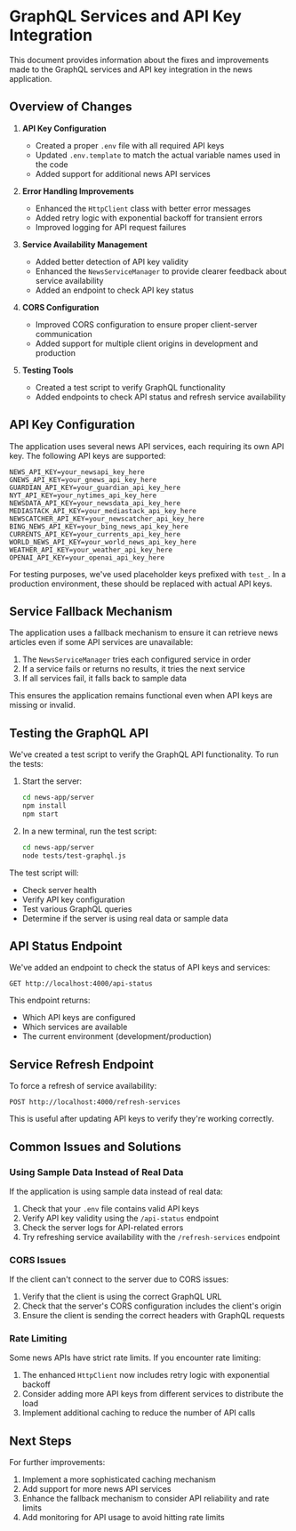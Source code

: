 # GraphQL Services and API Key Integration

This document provides information about the fixes and improvements made to the GraphQL services and API key integration in the news application.

## Overview of Changes

1. **API Key Configuration**
   - Created a proper `.env` file with all required API keys
   - Updated `.env.template` to match the actual variable names used in the code
   - Added support for additional news API services

2. **Error Handling Improvements**
   - Enhanced the `HttpClient` class with better error messages
   - Added retry logic with exponential backoff for transient errors
   - Improved logging for API request failures

3. **Service Availability Management**
   - Added better detection of API key validity
   - Enhanced the `NewsServiceManager` to provide clearer feedback about service availability
   - Added an endpoint to check API key status

4. **CORS Configuration**
   - Improved CORS configuration to ensure proper client-server communication
   - Added support for multiple client origins in development and production

5. **Testing Tools**
   - Created a test script to verify GraphQL functionality
   - Added endpoints to check API status and refresh service availability

## API Key Configuration

The application uses several news API services, each requiring its own API key. The following API keys are supported:

```
NEWS_API_KEY=your_newsapi_key_here
GNEWS_API_KEY=your_gnews_api_key_here
GUARDIAN_API_KEY=your_guardian_api_key_here
NYT_API_KEY=your_nytimes_api_key_here
NEWSDATA_API_KEY=your_newsdata_api_key_here
MEDIASTACK_API_KEY=your_mediastack_api_key_here
NEWSCATCHER_API_KEY=your_newscatcher_api_key_here
BING_NEWS_API_KEY=your_bing_news_api_key_here
CURRENTS_API_KEY=your_currents_api_key_here
WORLD_NEWS_API_KEY=your_world_news_api_key_here
WEATHER_API_KEY=your_weather_api_key_here
OPENAI_API_KEY=your_openai_api_key_here
```

For testing purposes, we've used placeholder keys prefixed with `test_`. In a production environment, these should be replaced with actual API keys.

## Service Fallback Mechanism

The application uses a fallback mechanism to ensure it can retrieve news articles even if some API services are unavailable:

1. The `NewsServiceManager` tries each configured service in order
2. If a service fails or returns no results, it tries the next service
3. If all services fail, it falls back to sample data

This ensures the application remains functional even when API keys are missing or invalid.

## Testing the GraphQL API

We've created a test script to verify the GraphQL API functionality. To run the tests:

1. Start the server:
   ```bash
   cd news-app/server
   npm install
   npm start
   ```

2. In a new terminal, run the test script:
   ```bash
   cd news-app/server
   node tests/test-graphql.js
   ```

The test script will:
- Check server health
- Verify API key configuration
- Test various GraphQL queries
- Determine if the server is using real data or sample data

## API Status Endpoint

We've added an endpoint to check the status of API keys and services:

```
GET http://localhost:4000/api-status
```

This endpoint returns:
- Which API keys are configured
- Which services are available
- The current environment (development/production)

## Service Refresh Endpoint

To force a refresh of service availability:

```
POST http://localhost:4000/refresh-services
```

This is useful after updating API keys to verify they're working correctly.

## Common Issues and Solutions

### Using Sample Data Instead of Real Data

If the application is using sample data instead of real data:

1. Check that your `.env` file contains valid API keys
2. Verify API key validity using the `/api-status` endpoint
3. Check the server logs for API-related errors
4. Try refreshing service availability with the `/refresh-services` endpoint

### CORS Issues

If the client can't connect to the server due to CORS issues:

1. Verify that the client is using the correct GraphQL URL
2. Check that the server's CORS configuration includes the client's origin
3. Ensure the client is sending the correct headers with GraphQL requests

### Rate Limiting

Some news APIs have strict rate limits. If you encounter rate limiting:

1. The enhanced `HttpClient` now includes retry logic with exponential backoff
2. Consider adding more API keys from different services to distribute the load
3. Implement additional caching to reduce the number of API calls

## Next Steps

For further improvements:

1. Implement a more sophisticated caching mechanism
2. Add support for more news API services
3. Enhance the fallback mechanism to consider API reliability and rate limits
4. Add monitoring for API usage to avoid hitting rate limits